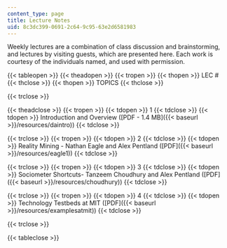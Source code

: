 ```yaml
---
content_type: page
title: Lecture Notes
uid: 8c3dc399-0691-2c64-9c95-63e2d6581983
---
```


Weekly lectures are a combination of class discussion and brainstorming, and lectures by visiting guests, which are presented here. Each work is courtesy of the individuals named, and used with permission.

{{< tableopen >}}
{{< theadopen >}}
{{< tropen >}}
{{< thopen >}}
LEC #
{{< thclose >}}
{{< thopen >}}
TOPICS
{{< thclose >}}

{{< trclose >}}

{{< theadclose >}}
{{< tropen >}}
{{< tdopen >}}
1
{{< tdclose >}}
{{< tdopen >}}
Introduction and Overview ([PDF - 1.4 MB]({{< baseurl >}}/resources/daintro))
{{< tdclose >}}

{{< trclose >}}
{{< tropen >}}
{{< tdopen >}}
2
{{< tdclose >}}
{{< tdopen >}}
Reality Mining - Nathan Eagle and Alex Pentland ([PDF]({{< baseurl >}}/resources/eagle1))
{{< tdclose >}}

{{< trclose >}}
{{< tropen >}}
{{< tdopen >}}
3
{{< tdclose >}}
{{< tdopen >}}
Sociometer Shortcuts- Tanzeem Choudhury and Alex Pentland ([PDF]({{< baseurl >}}/resources/choudhury))
{{< tdclose >}}

{{< trclose >}}
{{< tropen >}}
{{< tdopen >}}
4
{{< tdclose >}}
{{< tdopen >}}
Technology Testbeds at MIT ([PDF]({{< baseurl >}}/resources/examplesatmit))
{{< tdclose >}}

{{< trclose >}}

{{< tableclose >}}